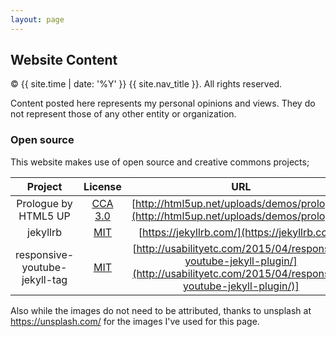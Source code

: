 ```yaml
---
layout: page
---
```


## Website Content

&copy; {{ site.time | date: '%Y' }} {{ site.nav_title }}. All rights reserved.

Content posted here represents my personal opinions and views. They do not represent those of any other entity or organization.

### Open source

This website makes use of open source and creative commons projects;

| Project       | License       | URL   |
|:-------------:|:-------------:|:-----:|
| Prologue by HTML5 UP | [CCA 3.0](http://html5up.net/license) | [http://html5up.net/uploads/demos/prologue/](http://html5up.net/uploads/demos/prologue/) |
| jekyllrb     | [MIT](https://raw.githubusercontent.com/jekyll/jekyll/master/LICENSE)      | [https://jekyllrb.com/](https://jekyllrb.com/) |
| responsive-youtube-jekyll-tag | [MIT](https://github.com/UsabilityEtc/responsive-youtube-jekyll-tag/blob/master/LICENSE) | [http://usabilityetc.com/2015/04/responsive-youtube-jekyll-plugin/](http://usabilityetc.com/2015/04/responsive-youtube-jekyll-plugin/)] |

Also while the images do not need to be attributed, thanks to unsplash at https://unsplash.com/ for the images I've used for this page.
